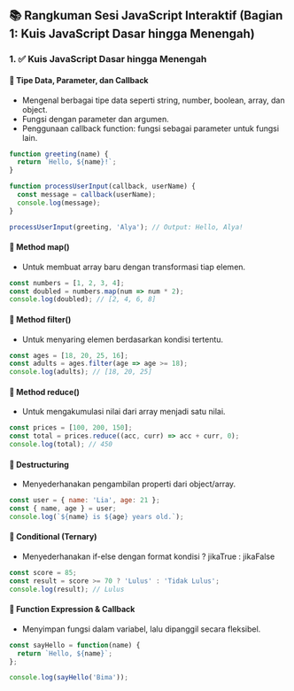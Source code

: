 ## 📚 Rangkuman Sesi JavaScript Interaktif (Bagian 1: Kuis JavaScript Dasar hingga Menengah)

### 1. ✅ Kuis JavaScript Dasar hingga Menengah

#### 📌 Tipe Data, Parameter, dan Callback

* Mengenal berbagai tipe data seperti string, number, boolean, array, dan object.
* Fungsi dengan parameter dan argumen.
* Penggunaan callback function: fungsi sebagai parameter untuk fungsi lain.

```javascript
function greeting(name) {
  return `Hello, ${name}!`;
}

function processUserInput(callback, userName) {
  const message = callback(userName);
  console.log(message);
}

processUserInput(greeting, 'Alya'); // Output: Hello, Alya!
```

#### 📌 Method map()

* Untuk membuat array baru dengan transformasi tiap elemen.

```javascript
const numbers = [1, 2, 3, 4];
const doubled = numbers.map(num => num * 2);
console.log(doubled); // [2, 4, 6, 8]
```

#### 📌 Method filter()

* Untuk menyaring elemen berdasarkan kondisi tertentu.

```javascript
const ages = [18, 20, 25, 16];
const adults = ages.filter(age => age >= 18);
console.log(adults); // [18, 20, 25]
```

#### 📌 Method reduce()

* Untuk mengakumulasi nilai dari array menjadi satu nilai.

```javascript
const prices = [100, 200, 150];
const total = prices.reduce((acc, curr) => acc + curr, 0);
console.log(total); // 450
```

#### 📌 Destructuring

* Menyederhanakan pengambilan properti dari object/array.

```javascript
const user = { name: 'Lia', age: 21 };
const { name, age } = user;
console.log(`${name} is ${age} years old.`);
```

#### 📌 Conditional (Ternary)

* Menyederhanakan if-else dengan format kondisi ? jikaTrue : jikaFalse

```javascript
const score = 85;
const result = score >= 70 ? 'Lulus' : 'Tidak Lulus';
console.log(result); // Lulus
```

#### 📌 Function Expression & Callback

* Menyimpan fungsi dalam variabel, lalu dipanggil secara fleksibel.

```javascript
const sayHello = function(name) {
  return `Hello, ${name}`;
};

console.log(sayHello('Bima'));
```



